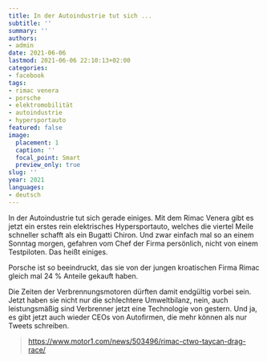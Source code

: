 ```yaml
---
title: In der Autoindustrie tut sich ...
subtitle: ''
summary: ''
authors:
- admin
date: 2021-06-06
lastmod: 2021-06-06 22:10:13+02:00
categories:
- facebook
tags:
- rimac venera
- porsche
- elektromobilität
- autoindustrie
- hypersportauto
featured: false
image:
  placement: 1
  caption: ''
  focal_point: Smart
  preview_only: true
slug: ''
year: 2021
languages:
- deutsch
---
```


In der Autoindustrie tut sich gerade einiges. Mit dem Rimac Venera gibt es jetzt ein erstes rein elektrisches Hypersportauto, welches die viertel Meile schneller schafft als ein Bugatti Chiron. Und zwar einfach mal so an einem Sonntag morgen, gefahren vom Chef der Firma persönlich, nicht von einem Testpiloten. Das heißt einiges. 

Porsche ist so beeindruckt, das sie von der jungen kroatischen Firma Rimac gleich mal 24 % Anteile gekauft haben. 

Die Zeiten der Verbrennungsmotoren dürften damit endgültig vorbei sein. Jetzt haben sie nicht nur die schlechtere Umweltbilanz, nein, auch leistungsmäßig sind Verbrenner jetzt eine Technologie von gestern. Und ja, es gibt jetzt auch wieder CEOs von Autofirmen, die mehr können als nur Tweets schreiben.
> https://www.motor1.com/news/503496/rimac-ctwo-taycan-drag-race/